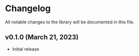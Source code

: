# Changelog

All notable changes to the library will be documented in this file.

## v0.1.0 (March 21, 2023)

- Initial release
